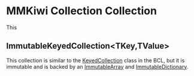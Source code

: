 # MMKiwi Collection Collection

This 

## ImmutableKeyedCollection<TKey,TValue>

This collection is similar to the [KeyedCollection](https://learn.microsoft.com/en-us/dotnet/api/system.collections.objectmodel.keyedcollection-2)
class in the BCL, but it is immutable and is backed by an [ImmutableArray](https://learn.microsoft.com/en-us/dotnet/api/system.collections.immutable.immutablearray-1)
and [ImmutableDictionary](https://learn.microsoft.com/en-us/dotnet/api/system.collections.immutable.immutabledictionary-2).